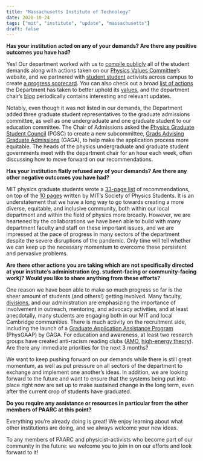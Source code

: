 ```yaml
---
title: "Massachusetts Institute of Technology"
date: 2020-10-24
tags: ["mit", "institute", "update", "massachusetts"]
draft: false
---
```

**Has your institution acted on any of your demands? Are there any positive outcomes you have had?**

Yes! Our department worked with us to [compile publicly](https://physvals.mit.edu/initiatives/present) all of the student demands along with actions taken on our [Physics Values Committee](https://physvals.mit.edu/)’s website, and we partnered with [student student](https://www.rise4mit.com/dept-scorecard) activists across campus to create [a progress scorecard](https://physvals.mit.edu/pgsc-recommendations-scorecard). You can also check out a broad [list of actions](https://physvals.mit.edu/initiatives/past) the Department has taken to better uphold its [values](https://physvals.mit.edu/pvs), and the department chair’s [blog](https://fisherp.mit.edu/wordpress/) periodically contains interesting and relevant updates.  

Notably, even though it was not listed in our demands, the Department added three graduate student representatives to the graduate admissions committee, as well as one undergraduate and one graduate student to our education committee. The Chair of Admissions asked the [Physics Graduate Student Council](https://physics-gsc.scripts.mit.edu/home/) (PGSC) to create a new subcommittee, [Grads Advising Graduate Admissions](https://physics-gsc.scripts.mit.edu/home/gaga/) (GAGA), to help make the application process more equitable. The heads of the physics undergraduate and graduate student governments meet with the department chair for an hour each week, often discussing how to move forward on our recommendations.

**Has your institution flatly refused any of your demands? Are there any other negative outcomes you have had?**

MIT physics graduate students wrote a [33-page list](http://physvals.mit.edu/initiatives/pgsc-jedi) of recommendations, on top of the [10 pages](http://physvals.mit.edu/sites/default/files/documents/SPS-recommendations.pdf) written by MIT’s Society of Physics Students. It is an understatement that we have a long way to go towards creating a more diverse, equitable, and inclusive community, both within our local department and within the field of physics more broadly. However, we are heartened by the collaborations we have been able to build with many department faculty and staff on these important issues, and we are impressed at the pace of progress in many sectors of the department despite the severe disruptions of the pandemic. Only time will tell whether we can keep up the necessary momentum to overcome these persistent and pervasive problems.

**Are there other actions you are taking which are not specifically directed at your institute’s administration (eg. student-facing or community-facing work)? Would you like to share anything from these efforts?**

One reason we have been able to make so much progress so far is the sheer amount of students (and others!) getting involved. Many faculty, [divisions](https://physvals.mit.edu/initiatives/present), and our administration are emphasizing the importance of involvement in outreach, mentoring, and advocacy activities, and at least anecdotally, many students are engaging both in our MIT and local Cambridge communities. There is much activity on the recruitment side, including the launch of a [Graduate Application Assistance Program](https://web.mit.edu/physics/prospective/graduate/application_guidance.html) (PhysGAAP) by GAGA. For education and awareness, at least two research groups have created anti-racism reading clubs ([AMO](https://www.rle.mit.edu/cua_responsive/news/black-lives-matter-4/), [high-energy theory](http://ctp.lns.mit.edu/anti-racismclub.html)).
Are there any immediate priorities for the next 3 months?

We want to keep pushing forward on our demands while there is still great momentum, as well as put pressure on all sectors of the department to exchange and implement one another’s ideas. In addition, we are looking forward to the future and want to ensure that the systems being put into place right now are set up to make sustained change in the long term, even after the current crop of students have graduated.

**Do you require any assistance or resources in particular from the other members of PAARC at this point?**

Everything you’re already doing is great! We enjoy learning about what other institutions are doing, and we always welcome your new ideas.

To any members of PAARC and physicist-activists who become part of our community in the future: we welcome you to join in on our efforts and look forward to it!
